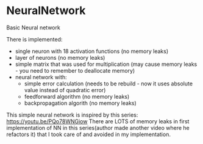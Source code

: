 # NeuralNetwork
Basic Neural network 

There is implemented:
- single neuron with 18 activation functions (no memory leaks)
- layer of neurons (no memory leaks)
- simple matrix that was used for multiplication (may cause memory leaks - you need to remember to deallocate memory)
- neural network with:
  - simple error calculation (needs to be rebuild - now it uses absolute value instead of quadratic error)
  - feedforward algorithm (no memory leaks)
  - backpropagation algorith (no memory leaks)

This simple neural network is inspired by this series:
https://youtu.be/PQo78WNGiow
There are LOTS of memory leaks in first implementation of NN in this series(author made another video where he refactors it)
that I took care of and avoided in my implementation. 
